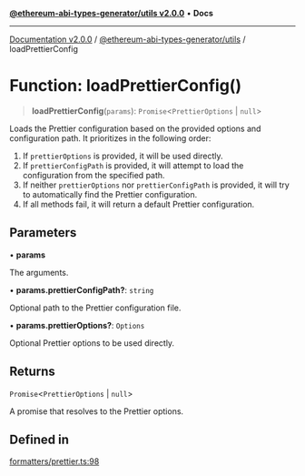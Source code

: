 [**@ethereum-abi-types-generator/utils v2.0.0**](../README.md) • **Docs**

***

[Documentation v2.0.0](../../../packages.md) / [@ethereum-abi-types-generator/utils](../README.md) / loadPrettierConfig

# Function: loadPrettierConfig()

> **loadPrettierConfig**(`params`): `Promise`\<`PrettierOptions` \| `null`\>

Loads the Prettier configuration based on the provided options and configuration path.
It prioritizes in the following order:
1. If `prettierOptions` is provided, it will be used directly.
2. If `prettierConfigPath` is provided, it will attempt to load the configuration from the specified path.
3. If neither `prettierOptions` nor `prettierConfigPath` is provided, it will try to automatically find the Prettier configuration.
4. If all methods fail, it will return a default Prettier configuration.

## Parameters

• **params**

The arguments.

• **params.prettierConfigPath?**: `string`

Optional path to the Prettier configuration file.

• **params.prettierOptions?**: `Options`

Optional Prettier options to be used directly.

## Returns

`Promise`\<`PrettierOptions` \| `null`\>

A promise that resolves to the Prettier options.

## Defined in

[formatters/prettier.ts:98](https://github.com/niZmosis/ethereum-abi-types-generator/blob/34014c6ac1a58a7622fbd21e7421270aae38bf36/packages/utils/src/formatters/prettier.ts#L98)
